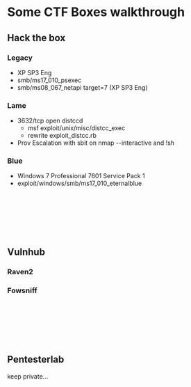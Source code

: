 # Some CTF Boxes walkthrough



## Hack the box

### Legacy
- XP SP3 Eng
- smb/ms17_010_psexec
- smb/ms08_067_netapi target=7 (XP SP3 Eng)

### Lame 
- 3632/tcp open  distccd 
  - msf exploit/unix/misc/distcc_exec 
  - rewrite exploit_distcc.rb 
- Prov Escalation with sbit on nmap --interactive and  !sh

### Blue
- Windows 7 Professional 7601 Service Pack 1
- exploit/windows/smb/ms17_010_eternalblue


<br><br>
================================================
## Vulnhub

### Raven2


### Fowsniff



<br><br>
================================================
## Pentesterlab
keep private...


